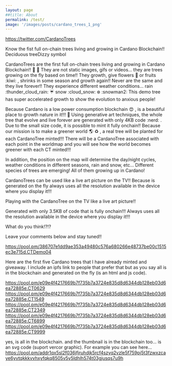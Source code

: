 ```yaml
---
layout: page
##title: About
permalink: /test/
image: '/images/posts/cardano_trees_1_png'
---
```




https://twitter.com/CardanoTrees




Know the fist full on-chain trees living and growing in Cardano Blockchain!! Deciduous treeDizzy symbol

CardanoTrees are the first full on-chain trees living and growing in Cardano Blockchain!! :deciduous_tree: :rainbow: 
They are not static images, gifs or videos... they are trees growing on the fly based on time!!
They growth, give flowers :sunflower:  or fruits :kiwi: , shrinks in some season and growth again!! Never are the same and they live forever!!
They experience different weather conditions... rain  :thunder_cloud_rain: :umbrella:   snow :cloud_snow: :snowflake: :snowman2: 
This demo tree has super accelerated growth to show the evolution to anxious people!


Because Cardano is a low power consumption blockchain :heart_eyes: , is a beautiful place to growth nature in it!!! :rainbow: 
Using generative art techniques, the whole tree that evolve and live forever are generated with only 4KB code :nerd: . Due to the small size code, it is possible to mint it fully onchain!!
Because our mission is to make a greener world :earth_americas: :recycle: , a real tree will be planted for each CardanoTree minted!!! 
There will be a CardanoTree associated with each point in the worldmap and you will see how the world becomes greener with each CT minted!!!

In addition, the position on the map will determine the day/night cycles, weather conditions in different seasons, rain and snow, etc...
Different species of trees are emerging! All of them growing up in Cardano!

CardanoTrees can be used like a live art picture on the TV!! Because is generated on the fly always uses all the resolution available in the device where you display it!!!

Playing with the CardanoTree on the TV like a live art picture!!

Generated with only 3.5KB of code that is fully onchain!!! Always uses all the resolution available in the device where you display it!!!

What do you think!?!? 

Leave your comments below and stay tuned!!


https://pool.pm/386707e1dd9ae353a49480c576a680266e48737be00c1515ec3e715d.CTDemo04

Here are the first five Cardano trees that I have already minted and giveaway. I include an ipfs link to people that prefer that but as you say all is in the blockchain and generated on the fly (is an html and js code).


https://pool.pm/e09e4f4217669b7f735b7a3724e835d8d6344db128eb03d6ea72885e.CT0629
https://pool.pm/e09e4f4217669b7f735b7a3724e835d8d6344db128eb03d6ea72885e.CT1549
https://pool.pm/e09e4f4217669b7f735b7a3724e835d8d6344db128eb03d6ea72885e.CT2349
https://pool.pm/e09e4f4217669b7f735b7a3724e835d8d6344db128eb03d6ea72885e.CT6899
https://pool.pm/e09e4f4217669b7f735b7a3724e835d8d6344db128eb03d6ea72885e.CT9999

yes, is all in the blockchain. and the thumbnail is in the blockchain too... is an svg code (suport vercor graphic). For example you can see here...
https://pool.pm/addr1qx5sl2f036jfjruhdjk5rcf4szyq2vzle5f759pj5t3fzwxzcaye6yvtqkkkvvhxyfqkq8505v5y5ldhlh574t03gjusqs7u9h